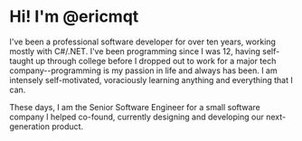 # Hi! I'm @ericmqt

I've been a professional software developer for over ten years, working mostly with C#/.NET. I've been programming since I was 12, having
self-taught up through college before I dropped out to work for a major tech company--programming is my passion in life and always has been.
I am intensely self-motivated, voraciously learning anything and everything that I can.

These days, I am the Senior Software Engineer for a small software company I helped co-found, currently designing and developing our next-generation product. 

<!---
ericmqt/ericmqt is a ✨ special ✨ repository because its `README.md` (this file) appears on your GitHub profile.
You can click the Preview link to take a look at your changes.
--->
